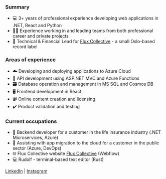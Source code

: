 ### Summary
- 💻 3+ years of professional experience developing web applications in .NET, React and Python
- 🤝🏻 Experience working in and leading teams from both professional career and private projects
- 🔧 Technical & Financial Lead for [Flux Collective](https://flux-collective.com) - a small Oslo-based record label

### Areas of experience
- ☁️ Developing and deploying applications to Azure Cloud
- 🔌 API development using ASP.NET MVC and Azure Functions
- 🗃️ Database operation and management in MS SQL and Cosmos DB
- 🖥️ Frontend development in React
- 📹 Online content creation and licensing
- ✔️ Product validation and testing

### Current occupations
- 🚙 Backend developer for a customer in the life insurance industry (.NET Microservices, Azure)
- 🚀 Assisting with app migration to the cloud for a customer in the public sector (Azure, DevOps)   
- 🌐 Flux Collective website [Flux Collective](https://flux-collective.com) (Webflow)
- 💻 Rudolf - terminal-based text editor (Rust)

[LinkedIn](https://www.linkedin.com/in/davidbmadsen/) | [Instagram](https://instagram.com/bjerregaard.mp3)
